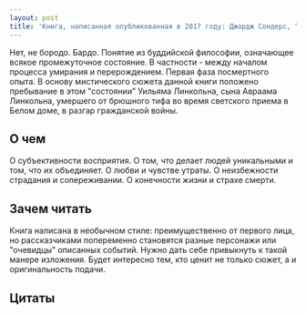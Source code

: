 ```yaml
---
layout: post
title: 'Книга, написанная опубликованная в 2017 году: Джордж Сондерс, “Линкольн в бардо”’
---
```



Нет, не бородо. Бардо. Понятие из буддийской философии, означающее всякое промежуточное состояние. В частности - между началом процесса умирания и перерождением. Первая фаза посмертного опыта. 
В основу мистического сюжета данной книги положено пребывание в этом "состоянии" Уильяма Линкольна, сына Авраама Линкольна, умершего от брюшного тифа во время светского приема в Белом доме, в разгар гражданской войны. 

## О чем
О субъективности восприятия. О том, что делает людей уникальными и том, что их объединяет. О любви и чувстве утраты. О неизбежности страдания и сопереживании. О конечности жизни и страхе смерти.

## Зачем читать
Книга написана в необычном стиле: преимущественно от первого лица, но рассказчиками попеременно становятся разные персонажи или "очевидцы" описанных событий. Нужно дать себе привыкнуть к такой манере изложения. Будет интересно тем, кто ценит не только сюжет, а и оригинальность подачи. 

## Цитаты

